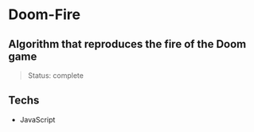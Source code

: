 # Doom-Fire

## Algorithm that reproduces the fire of the Doom game

> Status: complete

## Techs
+ JavaScript

